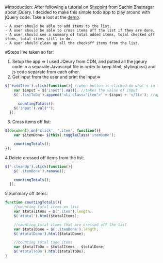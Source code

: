 #Introduction:
After following a tutorial on [Sitepoint](https://www.sitepoint.com/premium/courses/introduction-to-jquery-2884)
from Sachin Bhatnagar about jQuery. I decided to make this simple todo app to play around with jQuery code. Take a loot at the [demo](http://todoapp-jquery.bitballoon.com/).

    - A user should be able to add items to the list.
    - A user should be able to cross items off the list if they are done.
    - A user should see a summary of total added items, total checked off items, total items still to do.
    - A user should clean up all the checkoff items from the list.
    
#Steps I've taken so far:
1. Setup the app => I used JQeury from CDN, and putted all the jqeury code in a separate Javascript file in order to keep html, styling(css) and js code separate from each other.
2. Get input from the user and print the input=> 
```javascript
$('#addItem').click(function(){ //when button is clicked do what's in the function
    var $input = $('input').val(); //takes the value of input
    $('.listToDo').append('<li class="item">' + $input + '</li>'); //appends the value of input to .listToDo as an input with a checkbox

      countingTotals();
    $('input').val("");
  });
```
3. Cross items off list:
```javascript
$(document).on('click', '.item', function(){
    var $itemDone= $(this).toggleClass('itemDone');

    countingTotals();
});
```
4.Delete crossed off items from the list:
```javascript
$('.cleanUp').click(function(){
    $('.itemDone').remove();

    countingTotals();
  });
```
5.Summary off items:
```javascript
function countingTotals(){
    //counting total items on list
    var $totalItems = $(".item").length;
    $('#total').html($totalItems);

    //counting total items that are crossed off the list
    var $totalDone = $('.itemDone').length;
    $('#totalDone').html($totalDone);

    //counting total todo items
    var $totalToDo = $totalItems - $totalDone;
    $('#totalToDo').html($totalToDo);
}
```
